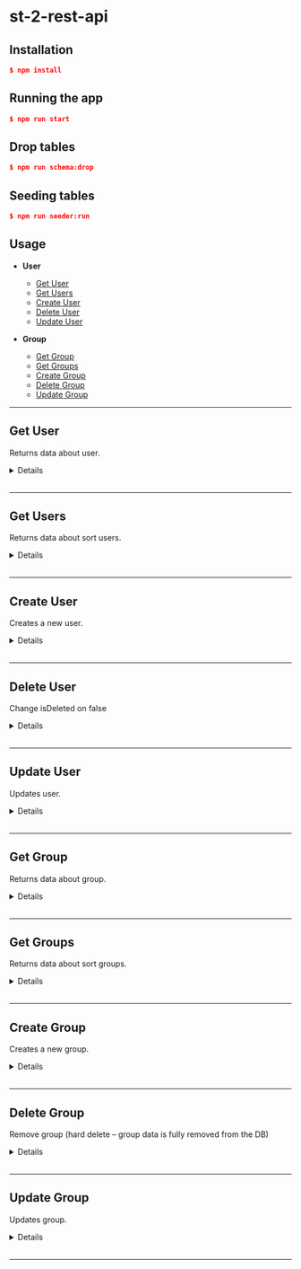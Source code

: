 # st-2-rest-api

## Installation

```json
$ npm install
```

## Running the app

```json
$ npm run start
```

## Drop tables

```json
$ npm run schema:drop
```

## Seeding tables

```json
$ npm run seeder:run
```

## Usage

- **User**

  - [Get User](https://git.epam.com/andrei_posakhau/st-2-rest-api/-/tree/task-6-3#get-user)
  - [Get Users](https://git.epam.com/andrei_posakhau/st-2-rest-api/-/tree/task-6-3#get-users)
  - [Create User](https://git.epam.com/andrei_posakhau/st-2-rest-api/-/tree/task-6-3#create-user)
  - [Delete User](https://git.epam.com/andrei_posakhau/st-2-rest-api/-/tree/task-6-3#delete-user)
  - [Update User](https://git.epam.com/andrei_posakhau/st-2-rest-api/-/tree/task-6-3#update-user)

- **Group**
  - [Get Group](https://git.epam.com/andrei_posakhau/st-2-rest-api/-/tree/task-6-3#get-group)
  - [Get Groups](https://git.epam.com/andrei_posakhau/st-2-rest-api/-/tree/task-6-3#get-groups)
  - [Create Group](https://git.epam.com/andrei_posakhau/st-2-rest-api/-/tree/task-6-3#create-group)
  - [Delete Group](https://git.epam.com/andrei_posakhau/st-2-rest-api/-/tree/task-6-3#delete-group)
  - [Update Group](https://git.epam.com/andrei_posakhau/st-2-rest-api/-/tree/task-6-3#update-group)

---

## **Get User**

Returns data about user.

<details>

- **URL**

  /api/user:id

- **Method:**

  `GET`

- **URL Params**

  **Required:**

  `id=[uuid]`

* **Query Params**

  None

* **Data Params**

  None

* **Success Response:**

  - **Code:** 200 OK <br />
    **Content:**
    ```typescript
    [
      {
        id: "b8ec561e-af57-412e-b5c1-90b4e76f9fe8",
        login: "admin1",
        password: "admin1",
        age: 14,
        isDeleted: false,
      },
    ];
    ```

* **Error Response:**

  - **Code:** 404 NOT FOUND <br />
    **Content:**

    ```json
    "user not found"
    ```

  - **Code:** 400 BAD REQUEST <br />
    **Content:**

    ```json
    "User deleted, please try another request"
    ```

</details>
<br>

---

## **Get Users**

Returns data about sort users.

<details>

- **URL**

  /api/user

- **Method:**

  `GET`

- **URL Params**

  None

- **Query Params**

  **Optional:**

  `loginSubstring=[integer]`

  `limit=[integer]`

- **Data Params**

  None

- **Success Response:**

  - **Code:** 200 OK <br />
    **Content:**
    ```typescript
    [
      {
        id: "b8ec561e-af57-412e-b5c1-90b4e76f9fe8",
        login: "admin1",
        password: "admin1",
        age: 14,
        isDeleted: false,
      },
    ];
    ```

- **Error Response:**

  - **Code:** 404 NOT FOUND <br />
    **Content:**

    ```json
    "users not found"
    ```

</details>
<br>

---

## **Create User**

Creates a new user.

<details>

- **URL**

  /api/user

- **Method:**

  `POST`

- **URL Params**

  None

- **Query Params**

  None

- **Data Params**

  ```typescript
    {
      "login": "admin1",
      "password": "admin1",
      "age": 14,
    }
  ```

- **Success Response:**

  - **Code:** 201 CREATED <br />
    **Content:**
    ```typescript
      {
        "id": "f50e4d76-cae2-443a-8869-1d98b857d5b5",
        "login": "new-useazr1",
        "password": "111111qqqq",
        "age": 13,
        "isDeleted": false
      }
    ```

- **Error Response:**

  - **Code:** 400 BAD REQUEST <br />
    **Content:**

    ```json
    "user already exists, please try another login"
    ```

</details>
<br>

---

## **Delete User**

Change isDeleted on false

<details>

- **URL**

  /api/user/:id

- **Method:**

  `DELETE`

- **URL Params**

  **Required:**

  `id=[integer]`

- **Query Params**

  None

- **Data Params**

  ```typescript
    {
      "login": "admin1",
      "password": "admin1",
      "age": 14,
    }
  ```

- **Success Response:**

  - **Code:** 200 OK <br />
    **Content:**
    ```json
    "User :id deleted"
    ```

- **Error Response:**

  - **Code:** 404 NOT FOUND <br />
    **Content:**

    ```json
    "User deleted, please try another request"
    ```

  - **Code:** 404 NOT FOUND <br />
    **Content:**

    ```json
    "user not found"
    ```

</details>
<br>

---

## **Update User**

Updates user.

<details>

- **URL**

  /api/user/:id

- **Method:**

  `PUT`

- **URL Params**

  **Required:**

  `id=[integer]`

- **Query Params**

  None

- **Data Params**

  ```typescript
    {
      "login": "11newa122s222",
      "password": "11newa12222",
      "age": 13
    }
  ```

- **Success Response:**

  - **Code:** 200 OK <br />
    **Content:**

    ```json
    "User updated"
    ```

- **Error Response:**

  - **Code:** 404 NOT FOUND <br />
    **Content:**

    ```json
    "User not found"
    ```

</details>
<br>

---

## **Get Group**

Returns data about group.

<details>

- **URL**

  /api/group:id

- **Method:**

  `GET`

- **URL Params**

  **Required:**

  `id=[uuid]`

* **Query Params**

  None

* **Data Params**

  None

* **Success Response:**

  - **Code:** 200 OK <br />
    **Content:**
    ```typescript
    [
      {
        id: "b8ec561e-af57-412e-b5c1-90b4e76f9fe8",
        name: "developer",
        permissions: ["DELETE", "READ", "WRITE"],
      },
    ];
    ```

* **Error Response:**

  - **Code:** 404 NOT FOUND <br />
    **Content:**

    ```json
    "Group not found"
    ```

</details>
<br>

---

## **Get Groups**

Returns data about sort groups.

<details>

- **URL**

  /api/group

- **Method:**

  `GET`

- **URL Params**

  None

- **Query Params**

  None

- **Data Params**

  None

- **Success Response:**

  - **Code:** 200 OK <br />
    **Content:**
    ```typescript
    [
      {
        id: "b8ec561e-af57-412e-b5c1-90b4e76f9fe8",
        name: "developer",
        permissions: ["DELETE", "READ", "WRITE"],
      },
      {
        id: "28ec561e-af57-412e-b5c1-90b4e76f9fe8",
        name: "user",
        permissions: ["WRITE"],
      },
    ];
    ```

- **Error Response:**

  - **Code:** 404 NOT FOUND <br />
    **Content:**

    ```json
    "Groups not found"
    ```

</details>
<br>

---

## **Create Group**

Creates a new group.

<details>

- **URL**

  /api/group

- **Method:**

  `POST`

- **URL Params**

  None

- **Query Params**

  None

- **Data Params**

  ```typescript
    {
      name: "user",
      permissions: ["READ"],
    },
  ```

- **Success Response:**

  - **Code:** 201 CREATED <br />
    **Content:**

    ```typescript
      {
        id: "28ec561e-af57-412e-b5c1-90b4e76f9fe8",
        name: "user",
        permissions: ["READ"],
      }
    ```

- **Error Response:**

  - **Code:** 400 BAD REQUEST <br />
    **Content:**

    ```json
    "Group already exists, please try another name"
    ```

</details>
<br>

---

## **Delete Group**

Remove group (hard delete – group data is fully removed from the DB)

<details>

- **URL**

  /api/group/:id

- **Method:**

  `DELETE`

- **URL Params**

  **Required:**

  `id=[integer]`

- **Query Params**

  None

- **Data Params**

  ```typescript
    {
      id: "28ec561e-af57-412e-b5c1-90b4e76f9fe8",
    }
  ```

- **Success Response:**

  - **Code:** 200 OK <br />
    **Content:**
    ```json
    "User deleted"
    ```

- **Error Response:**

  - **Code:** 404 NOT FOUND <br />
    **Content:**

    ```json
    "Group not found"
    ```

</details>
<br>

---

## **Update Group**

Updates group.

<details>

- **URL**

  /api/group/:id

- **Method:**

  `PUT`

- **URL Params**

  **Required:**

  `id=[integer]`

- **Query Params**

  None

- **Data Params**

  ```typescript
    {
      name: "user",
      permissions: ["READ"],
    }
  ```

  or

  ```typescript
    {
      groupIds: "23rtc561e-aqw4-412e-b5c1-e76f9ff9fe8",
      userIds: ["28ec561e-af57-412e-b5c1-90b4e76f9fe8", "qweec561e-aqw4-412e-b5c1-90b4e76f9fe8"],
    }
  ```

- **Success Response:**

  - **Code:** 200 OK <br />
    **Content:**

    ```json
    "Group updated"
    ```

- **Error Response:**

  - **Code:** 404 NOT FOUND <br />
    **Content:**

    ```json
    "Group not found"
    ```

</details>
<br>

---

